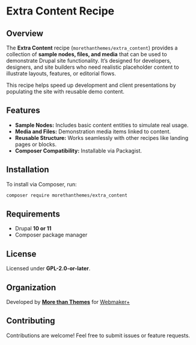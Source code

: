 # Extra Content Recipe

## Overview
The **Extra Content** recipe (`morethanthemes/extra_content`) provides a collection of **sample nodes, files, and media** that can be used to demonstrate Drupal site functionality. It’s designed for developers, designers, and site builders who need realistic placeholder content to illustrate layouts, features, or editorial flows.

This recipe helps speed up development and client presentations by populating the site with reusable demo content.

## Features
- **Sample Nodes:** Includes basic content entities to simulate real usage.
- **Media and Files:** Demonstration media items linked to content.
- **Reusable Structure:** Works seamlessly with other recipes like landing pages or blocks.
- **Composer Compatibility:** Installable via Packagist.

## Installation
To install via Composer, run:

```sh
composer require morethanthemes/extra_content
````

## Requirements

* Drupal **10 or 11**
* Composer package manager

## License

Licensed under **GPL-2.0-or-later**.

## Organization

Developed by **[More than Themes](https://morethanthemes.com)** for [Webmaker+](https://webmaker.morethanthemes.com)

## Contributing

Contributions are welcome! Feel free to submit issues or feature requests.

